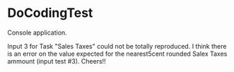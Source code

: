 # DoCodingTest
Console application.

Input 3 for Task "Sales Taxes" could not be totally reproduced. 
I think there is an error on the value expected for the nearest5cent rounded Salex Taxes ammount (input test #3).
Cheers!!

